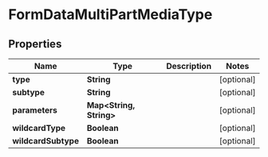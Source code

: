 # FormDataMultiPartMediaType

## Properties
Name | Type | Description | Notes
------------ | ------------- | ------------- | -------------
**type** | **String** |  |  [optional]
**subtype** | **String** |  |  [optional]
**parameters** | **Map&lt;String, String&gt;** |  |  [optional]
**wildcardType** | **Boolean** |  |  [optional]
**wildcardSubtype** | **Boolean** |  |  [optional]
